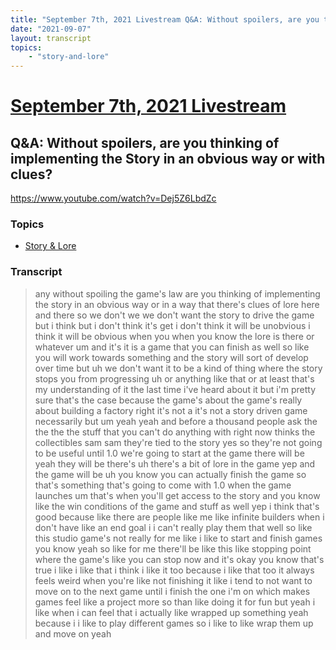 ```yaml
---
title: "September 7th, 2021 Livestream Q&A: Without spoilers, are you thinking of implementing the Story in an obvious way or with clues?"
date: "2021-09-07"
layout: transcript
topics:
    - "story-and-lore"
---
```

# [September 7th, 2021 Livestream](../2021-09-07.md)
## Q&A: Without spoilers, are you thinking of implementing the Story in an obvious way or with clues?
https://www.youtube.com/watch?v=Dej5Z6LbdZc

### Topics
* [Story & Lore](../topics/story-and-lore.md)

### Transcript

> any without spoiling the game's law are you thinking of implementing the story in an obvious way or in a way that there's clues of lore here and there so we don't we we don't want the story to drive the game but i think but i don't think it's get i don't think it will be unobvious i think it will be obvious when you when you know the lore is there or whatever um and it's it is a game that you can finish as well so like you will work towards something and the story will sort of develop over time but uh we don't want it to be a kind of thing where the story stops you from progressing uh or anything like that or at least that's my understanding of it the last time i've heard about it but i'm pretty sure that's the case because the game's about the game's really about building a factory right it's not a it's not a story driven game necessarily but um yeah yeah and before a thousand people ask the the the the stuff that you can't do anything with right now thinks the collectibles sam sam they're tied to the story yes so they're not going to be useful until 1.0 we're going to start at the game there will be yeah they will be there's uh there's a bit of lore in the game yep and the game will be uh you know you can actually finish the game so that's something that's going to come with 1.0 when the game launches um that's when you'll get access to the story and you know like the win conditions of the game and stuff as well yep i think that's good because like there are people like me like infinite builders when i don't have like an end goal i i can't really play them that well so like this studio game's not really for me like i like to start and finish games you know yeah so like for me there'll be like this like stopping point where the game's like you can stop now and it's okay you know that's true i like i like that i think i like it too because i like that too it always feels weird when you're like not finishing it like i tend to not want to move on to the next game until i finish the one i'm on which makes games feel like a project more so than like doing it for fun but yeah i like when i can feel that i actually like wrapped up something yeah because i i like to play different games so i like to like wrap them up and move on yeah

